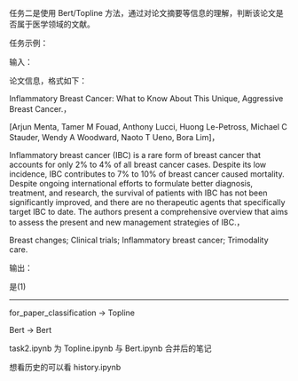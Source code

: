 任务二是使用 Bert/Topline 方法，通过对论文摘要等信息的理解，判断该论文是否属于医学领域的文献。

任务示例：

输入：

论文信息，格式如下：

Inflammatory Breast Cancer: What to Know About This Unique, Aggressive Breast Cancer.，

[Arjun Menta, Tamer M Fouad, Anthony Lucci, Huong Le-Petross, Michael C Stauder, Wendy A Woodward, Naoto T Ueno, Bora Lim]，

Inflammatory breast cancer (IBC) is a rare form of breast cancer that accounts for only 2% to 4% of all breast cancer cases. Despite its low incidence, IBC contributes to 7% to 10% of breast cancer caused mortality. Despite ongoing international efforts to formulate better diagnosis, treatment, and research, the survival of patients with IBC has not been significantly improved, and there are no therapeutic agents that specifically target IBC to date. The authors present a comprehensive overview that aims to assess the present and new management strategies of IBC.，

Breast changes; Clinical trials; Inflammatory breast cancer; Trimodality care.

输出：

是(1)

-------------------------------------------------------------------------------------------------------------------------------------------------------------------------------------------

for_paper_classification -> Topline

Bert -> Bert

task2.ipynb 为 Topline.ipynb 与 Bert.ipynb 合并后的笔记

想看历史的可以看 history.ipynb
